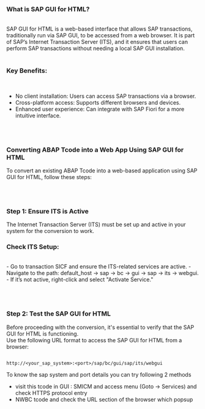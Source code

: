 ### What is SAP GUI for HTML?

</br>
SAP GUI for HTML is a web-based interface that allows SAP transactions, traditionally run via SAP GUI, to be accessed from a web browser. It is part of SAP’s Internet Transaction Server (ITS), and it ensures that users can perform SAP transactions without needing a local SAP GUI installation.
</br></br>

### Key Benefits: 
</br>

- No client installation: Users can access SAP transactions via a browser.
- Cross-platform access: Supports different browsers and devices.
- Enhanced user experience: Can integrate with SAP Fiori for a more intuitive interface.

</br></br>

### Converting ABAP Tcode into a Web App Using SAP GUI for HTML </br>
To convert an existing ABAP Tcode into a web-based application using SAP GUI for HTML, follow these steps:

</br></br>

### Step 1: Ensure ITS is Active </br>
The Internet Transaction Server (ITS) must be set up and active in your system for the conversion to work.
</br>
### Check ITS Setup: 
</br>
- Go to transaction SICF and ensure the ITS-related services are active. 
- Navigate to the path: default_host -> sap -> bc -> gui -> sap -> its -> webgui. 
- If it’s not active, right-click and select "Activate Service." 


</br></br>

### Step 2: Test the SAP GUI for HTML </br>
Before proceeding with the conversion, it's essential to verify that the SAP GUI for HTML is functioning.
</br>
Use the following URL format to access the SAP GUI for HTML from a browser:
</br>

```

http://<your_sap_system>:<port>/sap/bc/gui/sap/its/webgui

```

To know the sap system and port details you can try following 2 methods

- visit this tcode in GUI : SMICM and access menu (Goto -> Services) and check HTTPS protocol entry
- NWBC tcode and check the URL section of the browser which popsup
